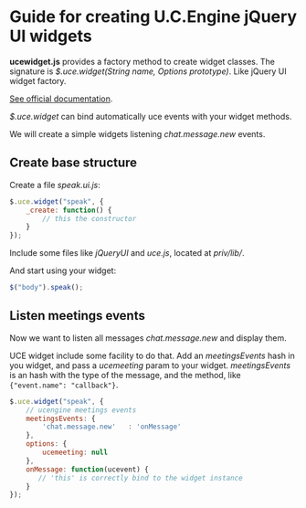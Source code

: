 # Guide for creating U.C.Engine jQuery UI widgets

**ucewidget.js** provides a factory method to create widget classes. The signature is *$.uce.widget(String name, Options prototype)*. Like jQuery UI widget factory.

[See official documentation](http://jqueryui.com/docs/Developer_Guide).

*$.uce.widget* can bind automatically uce events with your widget methods.

We will create a simple widgets listening *chat.message.new* events.

## Create base structure

Create a file *speak.ui.js*:

```javascript
$.uce.widget("speak", {
    _create: function() {
        // this the constructor
    }
});
```

Include some files like *jQueryUI* and *uce.js*, located at *priv/lib/*.

And start using your widget:

```javascript
$("body").speak();
```

## Listen meetings events

Now we want to listen all messages *chat.message.new* and display them.

UCE widget include some facility to do that. Add an *meetingsEvents* hash in you widget, and pass a *ucemeeting* param to your widget.
*meetingsEvents* is an hash with the type of the message, and the method, like `{"event.name": "callback"}`.

```javascript
$.uce.widget("speak", {
    // ucengine meetings events
    meetingsEvents: {
        'chat.message.new'   : 'onMessage'
    },
    options: {
        ucemeeting: null
    },
    onMessage: function(ucevent) {
       // 'this' is correctly bind to the widget instance
    }
});
```

